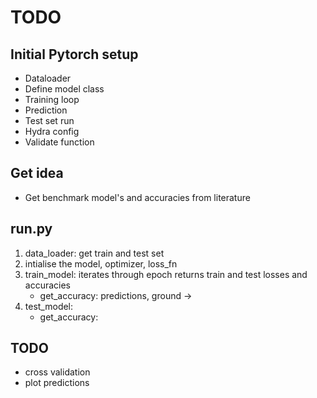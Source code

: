 # TODO

## Initial Pytorch setup

- Dataloader
- Define model class
- Training loop
- Prediction
- Test set run
- Hydra config
- Validate function

## Get idea
- Get benchmark model's and accuracies from literature


## run.py

1. data_loader: get train and test set
2. intialise the model, optimizer, loss_fn
3. train_model: iterates through epoch
    returns train and test losses and accuracies
    - get_accuracy: predictions, ground -> 
3. test_model: 
    - get_accuracy: 


## TODO
- cross validation
- plot predictions 